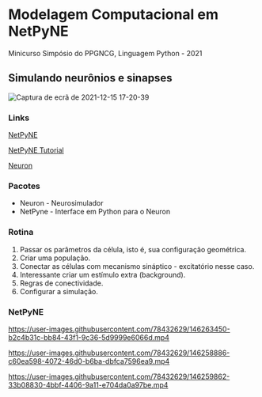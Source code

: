 # Modelagem Computacional em NetPyNE
Minicurso Simpósio do PPGNCG, Linguagem Python - 2021

## Simulando neurônios e sinapses
![Captura de ecrã de 2021-12-15 17-20-39](https://user-images.githubusercontent.com/78432629/146259850-1edb4c47-c881-46a7-882a-d1eca0cb2cd3.png)

### Links
[NetPyNE](http://www.netpyne.org/gui)

[NetPyNE Tutorial](http://www.netpyne.org/tutorial.html)

[Neuron](https://neuron.yale.edu/neuron/)

### Pacotes
- Neuron - Neurosimulador
- NetPyne - Interface em Python para o Neuron

### Rotina
1. Passar os parâmetros da célula, isto é, sua configuração geométrica.
2. Criar uma população.
3. Conectar as células com mecanismo sináptico - excitatório nesse caso.
4. Interessante criar um estímulo extra (background).
5. Regras de conectividade.
6. Configurar a simulação.

### NetPyNE

https://user-images.githubusercontent.com/78432629/146263450-b2c4b31c-bb84-43f1-9c36-5d9999e6066d.mp4

https://user-images.githubusercontent.com/78432629/146258886-c60ea598-4072-46d0-b6ba-dbfca7596ea9.mp4

https://user-images.githubusercontent.com/78432629/146259862-33b08830-4bbf-4406-9a11-e704da0a97be.mp4
